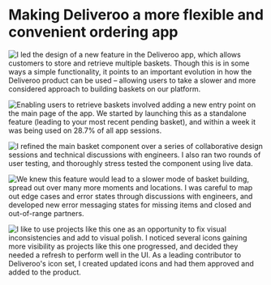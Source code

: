 # Making Deliveroo a more flexible and convenient ordering app

![I led the design of a new feature in the Deliveroo app, which allows customers to store and retrieve multiple baskets. Though this is in some ways a simple functionality, it points to an important evolution in how the Deliveroo product can be used – allowing users to take a slower and more considered approach to building baskets on our platform.](/multi-basket-1.png)

![Enabling users to retrieve baskets involved adding a new entry point on the main page of the app. We started by launching this as a standalone feature (leading to your most recent pending basket), and within a week it was being used on 28.7% of all app sessions.](/multi-basket-5.png)

![I refined the main basket component over a series of collaborative design sessions and technical discussions with engineers. I also ran two rounds of user testing, and thoroughly stress tested the component using live data.](/multi-basket-2.png)

![We knew this feature would lead to a slower mode of basket building, spread out over many more moments and locations. I was careful to map out edge cases and error states through discussions with engineers, and developed new error messaging states for missing items and closed and out-of-range partners.](/multi-basket-4.png)

![I like to use projects like this one as an opportunity to fix visual inconsistencies and add to visual polish. I noticed several icons gaining more visibility as projects like this one progressed, and decided they needed a refresh to perform well in the UI. As a leading contributor to Deliveroo's icon set, I created updated icons and had them approved and added to the product.](/multi-basket-3.png)